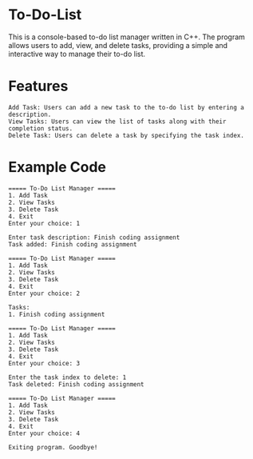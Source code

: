 # To-Do-List
This is a console-based to-do list manager written in C++. The program allows users to add, view, and delete tasks, providing a simple and interactive way to manage their to-do list.

# Features
```
Add Task: Users can add a new task to the to-do list by entering a description.
View Tasks: Users can view the list of tasks along with their completion status.
Delete Task: Users can delete a task by specifying the task index.
```
# Example Code
```
===== To-Do List Manager =====
1. Add Task
2. View Tasks
3. Delete Task
4. Exit
Enter your choice: 1

Enter task description: Finish coding assignment
Task added: Finish coding assignment

===== To-Do List Manager =====
1. Add Task
2. View Tasks
3. Delete Task
4. Exit
Enter your choice: 2

Tasks:
1. Finish coding assignment

===== To-Do List Manager =====
1. Add Task
2. View Tasks
3. Delete Task
4. Exit
Enter your choice: 3

Enter the task index to delete: 1
Task deleted: Finish coding assignment

===== To-Do List Manager =====
1. Add Task
2. View Tasks
3. Delete Task
4. Exit
Enter your choice: 4

Exiting program. Goodbye!
```
